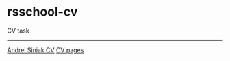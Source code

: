 # rsschool-cv
CV task
___
[Andrei Siniak CV](https://phoeni10.github.io/rsschool-cv/cv)
[CV pages](https://Phoeni10.github.io/rsschool-cv/)

